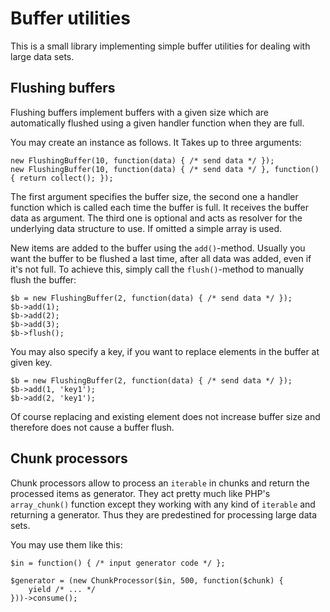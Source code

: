 # Buffer utilities
This is a small library implementing simple buffer utilities for dealing with large data sets.

## Flushing buffers
Flushing buffers implement buffers with a given size which are automatically flushed using a given
handler function when they are full.

You may create an instance as follows. It Takes up to three arguments:

	new FlushingBuffer(10, function(data) { /* send data */ });
	new FlushingBuffer(10, function(data) { /* send data */ }, function() { return collect(); });
	
The first argument specifies the buffer size, the second one a handler function which is called
each time the buffer is full. It receives the buffer data as argument. The third one is optional
and acts as resolver for the underlying data structure to use. If omitted a simple array is used.

New items are added to the buffer using the `add()`-method. Usually you want the buffer to be
flushed a last time, after all data was added, even if it's not full. To achieve this, simply
call the `flush()`-method to manually flush the buffer:

	$b = new FlushingBuffer(2, function(data) { /* send data */ });
	$b->add(1);
	$b->add(2);
	$b->add(3);
	$b->flush();
	
	
You may also specify a key, if you want to replace elements in the buffer at given key. 

	$b = new FlushingBuffer(2, function(data) { /* send data */ });
	$b->add(1, 'key1');
	$b->add(2, 'key1');

Of course replacing and existing element does not increase buffer size and therefore does
not cause a buffer flush.


## Chunk processors
Chunk processors allow to process an `iterable` in chunks and return the processed items as 
generator. They act pretty much like PHP's `array_chunk()` function except they working with
any kind of `iterable` and returning a generator. Thus they are predestined for processing large
data sets.

You may use them like this:

	$in = function() { /* input generator code */ };

	$generator = (new ChunkProcessor($in, 500, function($chunk) {
		yield /* ... */
	}))->consume();